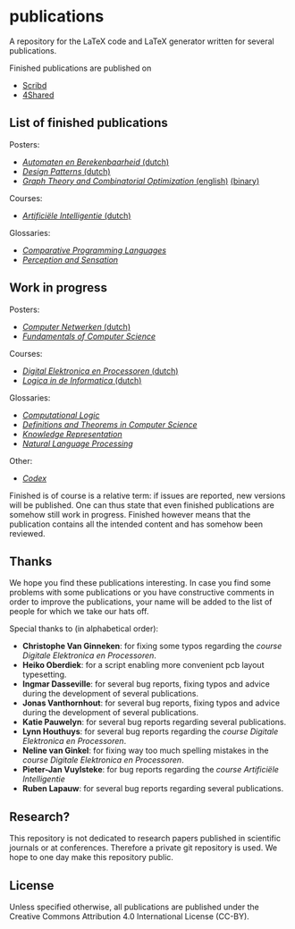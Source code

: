 publications
============

A repository for the LaTeX code and LaTeX generator written for several publications.

Finished publications are published on
- [Scribd](http://www.scribd.com/WillemVanOnsem)
- [4Shared](http://www.4shared.com/u/rPjCz-aM/Van_Onsem_Willem.html)

List of finished publications
-----------------------------

Posters:

 - [*Automaten en Berekenbaarheid* (dutch)](https://github.com/KommuSoft/publications/tree/master/poster_automaten_en_berekenbaarheid)
 - [*Design Patterns* (dutch)](https://github.com/KommuSoft/publications/tree/master/poster_design_patterns)
 - [*Graph Theory and Combinatorial Optimization* (english)](https://github.com/KommuSoft/publications/tree/master/poster_gtco) [(binary)](http://willemvanonsem.ulyssis.be/poster_gtco.pdf)

Courses:

 - [*Artificiële Intelligentie* (dutch)](https://github.com/KommuSoft/publications/tree/master/cursus_Artificiele_Intelligentie)

Glossaries:

 - [*Comparative Programming Languages*](https://github.com/KommuSoft/publications/tree/master/glossary_comparative_programming_languages)
 - [*Perception and Sensation*](https://github.com/KommuSoft/publications/tree/master/glossary_psychologie_van_de_waarneming)

Work in progress
----------------

Posters:

 - [*Computer Netwerken* (dutch)](https://github.com/KommuSoft/publications/tree/master/poster_computer_netwerken)
 - [*Fundamentals of Computer Science*](https://github.com/KommuSoft/publications/tree/master/poster_fundamentals_of_computer_science)

Courses:

 - [*Digital Elektronica en Processoren* (dutch)](https://github.com/KommuSoft/publications/tree/master/cursus_Digitale_Elektronica_en_Processoren)
 - [*Logica in de Informatica* (dutch)](https://github.com/KommuSoft/publications/tree/master/cursus_Logica_in_de_Informatica)

Glossaries:

 - [*Computational Logic*](https://github.com/KommuSoft/publications/tree/master/computation_logic_definitions)
 - [*Definitions and Theorems in Computer Science*](https://github.com/KommuSoft/publications/tree/master/definitions_and_theorems_in_computer_science)
 - [*Knowledge Representation*](https://github.com/KommuSoft/publications/tree/master/knowledgerepresentation)
 - [*Natural Language Processing*](https://github.com/KommuSoft/publications/tree/master/naturallanguageprocessing)

Other:

 - [*Codex*](https://github.com/KommuSoft/publications/tree/master/codex)

Finished is of course is a relative term: if issues are reported, new versions will be published. One can thus state that even finished publications are somehow still work in progress. Finished however means that the publication contains all the intended content and has somehow been reviewed.

Thanks
------

We hope you find these publications interesting. In case you find some problems with some publications or you have constructive comments in order to improve the publications, your name will be added to the list of people for which we take our hats off.

Special thanks to (in alphabetical order):

 - **Christophe Van Ginneken**: for fixing some typos regarding the *course Digitale Elektronica en Processoren*.
 - **Heiko Oberdiek**: for a script enabling more convenient pcb layout typesetting.
 - **Ingmar Dasseville**: for several bug reports, fixing typos and advice during the development of several publications.
 - **Jonas Vanthornhout**: for several bug reports, fixing typos and advice during the development of several publications.
 - **Katie Pauwelyn**: for several bug reports regarding several publications.
 - **Lynn Houthuys**: for several bug reports regarding the *course Digitale Elektronica en Processoren*.
 - **Neline van Ginkel**: for fixing way too much spelling mistakes in the *course Digitale Elektronica en Processoren*.
 - **Pieter-Jan Vuylsteke**: for bug reports regarding the *course Artificiële Intelligentie*
 - **Ruben Lapauw**: for several bug reports regarding several publications.

Research?
---------
This repository is not dedicated to research papers published in scientific journals or at conferences. Therefore a private git repository is used. We hope to one day make this repository public.

License
-------

Unless specified otherwise, all publications are published under the Creative Commons Attribution 4.0 International License (CC-BY).
